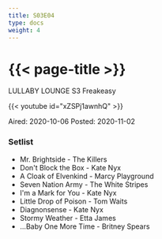 ```yaml
---
title: S03E04
type: docs
weight: 4
---
```


# {{< page-title >}}

LULLABY LOUNGE S3 Freakeasy

{{< youtube id="xZSPj1awnhQ" >}}

Aired: 2020-10-06
Posted: 2020-11-02

### Setlist
* Mr. Brightside - The Killers
* Don't Block the Box - Kate Nyx
* A Cloak of Elvenkind - Marcy Playground
* Seven Nation Army - The White Stripes
* I'm a Mark for You - Kate Nyx
* Little Drop of Poison - Tom Waits
* Diagnonsense - Kate Nyx
* Stormy Weather - Etta James
* ...Baby One More Time - Britney Spears
